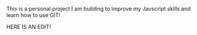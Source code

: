 This is a personal project I am building to improve my Javscript skills and learn how to use GIT!

HERE IS AN EDIT!